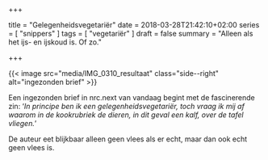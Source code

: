 +++

title = "Gelegenheidsvegetariër"
date = 2018-03-28T21:42:10+02:00 
series = [ "snippers" ]
tags = [ "vegetariër" ] 
draft = false
summary = "Alleen als het ijs- en ijskoud is. Of zo."

+++

{{< image src="media/IMG_0310_resultaat" class="side--right" alt="ingezonden brief" >}}

Een ingezonden brief in nrc.next van vandaag begint met de fascinerende zin: ‘_In principe ben ik een gelegenheidsvegetariër, toch vraag ik mij af waarom in de kookrubriek de dieren, in dit geval een kalf, over de tafel vliegen._’

De auteur eet blijkbaar alleen geen vlees als er echt, maar dan ook echt geen vlees is.